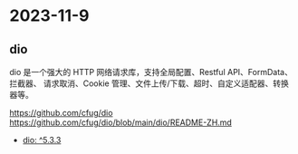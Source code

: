 # 2023-11-9

## dio

dio 是一个强大的 HTTP 网络请求库，支持全局配置、Restful API、FormData、拦截器、 请求取消、Cookie
管理、文件上传/下载、超时、自定义适配器、转换器等。

https://github.com/cfug/dio
https://github.com/cfug/dio/blob/main/dio/README-ZH.md

- [dio: ^5.3.3](https://pub.dev/packages/dio)